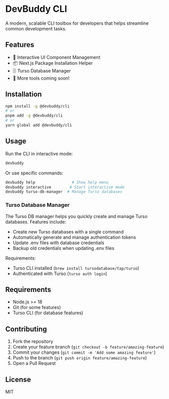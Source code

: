 # DevBuddy CLI

A modern, scalable CLI toolbox for developers that helps streamline common development tasks.

## Features

- 🚀 Interactive UI Component Management
- 📦 Next.js Package Installation Helper
- 🗄️ Turso Database Manager
- 🔧 More tools coming soon!

## Installation

```bash
npm install -g @devbuddy/cli
# or
pnpm add -g @devbuddy/cli
# or
yarn global add @devbuddy/cli
```

## Usage

Run the CLI in interactive mode:
```bash
devbuddy
```

Or use specific commands:
```bash
devbuddy help                # Show help menu
devbuddy interactive        # Start interactive mode
devbuddy turso-db-manager  # Manage Turso databases
```

### Turso Database Manager

The Turso DB manager helps you quickly create and manage Turso databases. Features include:

- Create new Turso databases with a single command
- Automatically generate and manage authentication tokens
- Update .env files with database credentials
- Backup old credentials when updating .env files

Requirements:
- Turso CLI installed (`brew install tursodatabase/tap/turso`)
- Authenticated with Turso (`turso auth login`)

## Requirements

- Node.js >= 18
- Git (for some features)
- Turso CLI (for database features)

## Contributing

1. Fork the repository
2. Create your feature branch (`git checkout -b feature/amazing-feature`)
3. Commit your changes (`git commit -m 'Add some amazing feature'`)
4. Push to the branch (`git push origin feature/amazing-feature`)
5. Open a Pull Request

## License

MIT
